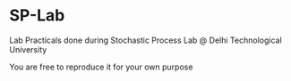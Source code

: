 # SP-Lab
Lab Practicals done during Stochastic Process Lab @ Delhi Technological University

You are free to reproduce it for your own purpose
